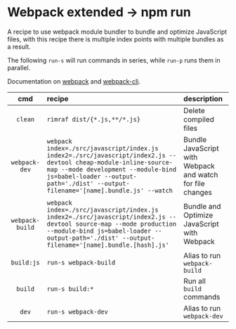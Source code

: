 # Webpack extended → npm run

A recipe to use webpack module bundler to bundle and optimize JavaScript files,
with this recipe there is multiple index points with multiple bundles as a result.

The following `run-s` will run commands in series, while `run-p` runs them in parallel.

Documentation on [webpack](https://webpack.js.org/concepts/) and [webpack-cli](https://webpack.js.org/api/cli/).

| cmd | recipe | description |
|:---:|:---|:---|
| `clean` | `rimraf dist/{*.js,**/*.js}` | Delete compiled files |
| `webpack-dev` | `webpack index=./src/javascript/index.js index2=./src/javascript/index2.js --devtool cheap-module-inline-source-map --mode development --module-bind js=babel-loader --output-path='./dist' --output-filename='[name].bundle.js' --watch` | Bundle JavaScript with Webpack and watch for file changes |
| `webpack-build` | `webpack index=./src/javascript/index.js index2=./src/javascript/index2.js --devtool source-map --mode production --module-bind js=babel-loader --output-path='./dist' --output-filename='[name].bundle.[hash].js'` | Bundle and Optimize JavaScript with Webpack |
| `build:js` | `run-s webpack-build` | Alias to run `webpack-build` |
| `build` | `run-s build:*` | Run all `build` commands |
| `dev` | `run-s webpack-dev` |  Alias to run `webpack-dev` |
